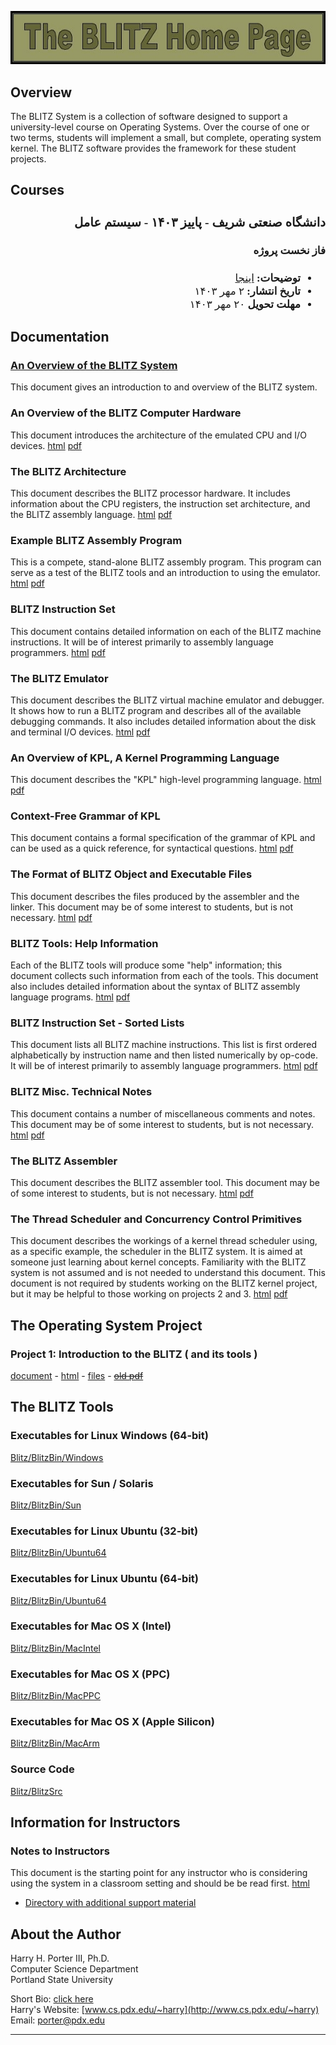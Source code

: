 <style>
@import url('https://fonts.googleapis.com/css2?family=Lateef&display=swap');
</style>


![The BLITZ Home Page - LOGO](logo.jpg)  

## Overview

The BLITZ System is a collection of software designed to support a university-level course on Operating Systems. Over the course of one or two terms, students will implement a small, but complete, operating system kernel. The BLITZ software provides the framework for these student projects.

## Courses

<div dir="rtl" style="font-family: 'Lateef', cursive;font-size:1.2em" markdown="1">


### دانشگاه صنعتی شریف - پاییز ۱۴۰۳ - سیستم عامل
#### فاز نخست پروژه
 - **توضیحات:** [اینجا](questions/1/index.md)
 - **تاریخ انتشار:** ۲ مهر ۱۴۰۳
 - **مهلت تحویل** ۲۰ مهر ۱۴۰۳

</div>

## Documentation

### [An Overview of the BLITZ System](docs/overview)
This document gives an introduction to and overview of the BLITZ system.
  

### An Overview of the BLITZ Computer Hardware  
This document introduces the architecture of the emulated CPU and I/O devices. [html](BlitzDoc/HardwareOverview.htm)  [pdf](BlitzDoc/HardwareOverview.pdf)

### The BLITZ Architecture  
This document describes the BLITZ processor hardware. It includes information about the CPU registers, the instruction set architecture, and the BLITZ assembly language. [html](BlitzDoc/BlitzArchitecture.htm)  [pdf](BlitzDoc/BlitzArchitecture.pdf)  
  

### Example BLITZ Assembly Program  
This is a compete, stand-alone BLITZ assembly program. This program can serve as a test of the BLITZ tools and an introduction to using the emulator. [html](BlitzDoc/ExamplePgm.htm)  [pdf](BlitzDoc/ExamplePgm.pdf)  
  

### BLITZ Instruction Set  
This document contains detailed information on each of the BLITZ machine instructions. It will be of interest primarily to assembly language programmers. [html](BlitzDoc/InstructionSet.htm)  [pdf](BlitzDoc/InstructionSet.pdf)  
  

### The BLITZ Emulator  
This document describes the BLITZ virtual machine emulator and debugger. It shows how to run a BLITZ program and describes all of the available debugging commands. It also includes detailed information about the disk and terminal I/O devices. [html](BlitzDoc/Emulator.htm)  [pdf](BlitzDoc/Emulator.pdf)  
  

### An Overview of KPL, A Kernel Programming Language  
This document describes the "KPL" high-level programming language. [html](BlitzDoc/KPLOverview.htm)  [pdf](BlitzDoc/KPLOverview.pdf) 
  

### Context-Free Grammar of KPL  
This document contains a formal specification of the grammar of KPL and can be used as a quick reference, for syntactical questions. [html](BlitzDoc/Syntax.htm)  [pdf](BlitzDoc/Syntax.pdf)  
  

### The Format of BLITZ Object and Executable Files  
This document describes the files produced by the assembler and the linker. This document may be of some interest to students, but is not necessary. [html](BlitzDoc/ObjectFileFormat.htm)  [pdf](BlitzDoc/ObjectFileFormat.pdf)  
  

### BLITZ Tools: Help Information  
Each of the BLITZ tools will produce some "help" information; this document collects such information from each of the tools. This document also includes detailed information about the syntax of BLITZ assembly language programs. [html](BlitzDoc/HelpDisplays.htm)  [pdf](BlitzDoc/HelpDisplays.pdf) 
  

### BLITZ Instruction Set - Sorted Lists  
This document lists all BLITZ machine instructions. This list is first ordered alphabetically by instruction name and then listed numerically by op-code. It will be of interest primarily to assembly language programmers. [html](BlitzDoc/InstSet-SortedLists.htm)  [pdf](BlitzDoc/InstSet-SortedLists.pdf) 
  

### BLITZ Misc. Technical Notes  
This document contains a number of miscellaneous comments and notes. This document may be of some interest to students, but is not necessary. [html](BlitzDoc/TechnicalNotes.htm)  [pdf](BlitzDoc/TechnicalNotes.pdf)  
  

### The BLITZ Assembler  
This document describes the BLITZ assembler tool. This document may be of some interest to students, but is not necessary. [html](BlitzDoc/BlitzAssembler.htm)  [pdf](BlitzDoc/BlitzAssembler.pdf)  
  

### The Thread Scheduler and Concurrency Control Primitives  
This document describes the workings of a kernel thread scheduler using, as a specific example, the scheduler in the BLITZ system. It is aimed at someone just learning about kernel concepts. Familiarity with the BLITZ system is not assumed and is not needed to understand this document. This document is not required by students working on the BLITZ kernel project, but it may be helpful to those working on projects 2 and 3. [html](BlitzDoc/ThreadScheduler.htm)  [pdf](BlitzDoc/ThreadScheduler.pdf)

## The Operating System Project

### Project 1: Introduction to the BLITZ ( and its tools )
[document](project/1) - [html](OSProject/p1/proj1.htm) - [files](https://github.com/BlitzOSProject/BlitzOSProject.github.io/tree/main/OSProject/p1) - [<s>old pdf</s>](OSProject/p1/proj1.pdf)

## The BLITZ Tools
### Executables for Linux Windows (64-bit)
[Blitz/BlitzBin/Windows](https://github.com/BlitzOSProject/BlitzOSProject.github.io/tree/1403/BlitzBin/Windows)
### Executables for Sun / Solaris
[Blitz/BlitzBin/Sun](https://github.com/BlitzOSProject/BlitzOSProject.github.io/tree/1403/BlitzBin/Sun)
### Executables for Linux Ubuntu (32-bit)
[Blitz/BlitzBin/Ubuntu64](https://github.com/BlitzOSProject/BlitzOSProject.github.io/tree/1403/BlitzBin/Ubuntu32)
### Executables for Linux Ubuntu (64-bit)
[Blitz/BlitzBin/Ubuntu64](https://github.com/BlitzOSProject/BlitzOSProject.github.io/tree/1403/BlitzBin/Ubuntu64)
### Executables for Mac OS X (Intel)
[Blitz/BlitzBin/MacIntel](https://github.com/BlitzOSProject/BlitzOSProject.github.io/tree/1403/BlitzBin/MacIntel)
### Executables for Mac OS X (PPC)
[Blitz/BlitzBin/MacPPC](https://github.com/BlitzOSProject/BlitzOSProject.github.io/tree/1403/BlitzBin/MacPPC)
### Executables for Mac OS X (Apple Silicon)
[Blitz/BlitzBin/MacArm](https://github.com/BlitzOSProject/BlitzOSProject.github.io/tree/1403/BlitzBin/MacArm)
### Source Code
[Blitz/BlitzSrc](https://github.com/BlitzOSProject/BlitzOSProject.github.io/tree/1403/BlitzSrc)

## Information for Instructors

### Notes to Instructors  
This document is the starting point for any instructor who is considering using the system in a classroom setting and should be be read first. [html](InstructorInfo/NotesToInstructors.htm)
*   [Directory with additional support material](InstructorInfo)  

## About the Author

Harry H. Porter III, Ph.D.  
Computer Science Department  
Portland State University  
  
Short Bio: [click here](http://web.cecs.pdx.edu/~harry/Blitz/ShortBio.html)  
Harry's Website: [www.cs.pdx.edu/~harry](http://www.cs.pdx.edu/~harry)  
Email: [porter@pdx.edu](mailto:porter@pdx.edu)  
  

- - -
